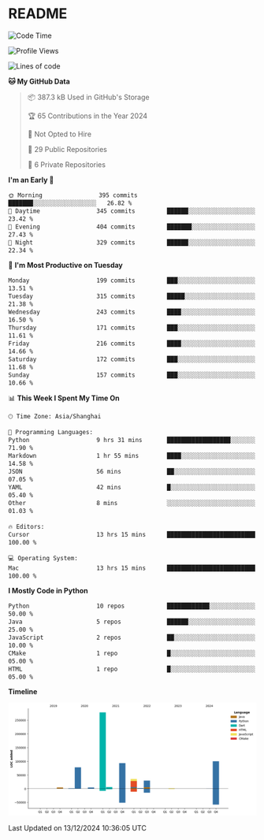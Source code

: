 # README

<!--START_SECTION:waka-->
![Code Time](http://img.shields.io/badge/Code%20Time-1%2C099%20hrs%2052%20mins-blue)

![Profile Views](http://img.shields.io/badge/Profile%20Views-30-blue)

![Lines of code](https://img.shields.io/badge/From%20Hello%20World%20I%27ve%20Written-631.0%20thousand%20lines%20of%20code-blue)

**🐱 My GitHub Data** 

> 📦 387.3 kB Used in GitHub's Storage 
 > 
> 🏆 65 Contributions in the Year 2024
 > 
> 🚫 Not Opted to Hire
 > 
> 📜 29 Public Repositories 
 > 
> 🔑 6 Private Repositories 
 > 
**I'm an Early 🐤** 

```text
🌞 Morning                395 commits         ███████░░░░░░░░░░░░░░░░░░   26.82 % 
🌆 Daytime                345 commits         ██████░░░░░░░░░░░░░░░░░░░   23.42 % 
🌃 Evening                404 commits         ███████░░░░░░░░░░░░░░░░░░   27.43 % 
🌙 Night                  329 commits         ██████░░░░░░░░░░░░░░░░░░░   22.34 % 
```
📅 **I'm Most Productive on Tuesday** 

```text
Monday                   199 commits         ███░░░░░░░░░░░░░░░░░░░░░░   13.51 % 
Tuesday                  315 commits         █████░░░░░░░░░░░░░░░░░░░░   21.38 % 
Wednesday                243 commits         ████░░░░░░░░░░░░░░░░░░░░░   16.50 % 
Thursday                 171 commits         ███░░░░░░░░░░░░░░░░░░░░░░   11.61 % 
Friday                   216 commits         ████░░░░░░░░░░░░░░░░░░░░░   14.66 % 
Saturday                 172 commits         ███░░░░░░░░░░░░░░░░░░░░░░   11.68 % 
Sunday                   157 commits         ███░░░░░░░░░░░░░░░░░░░░░░   10.66 % 
```


📊 **This Week I Spent My Time On** 

```text
🕑︎ Time Zone: Asia/Shanghai

💬 Programming Languages: 
Python                   9 hrs 31 mins       ██████████████████░░░░░░░   71.90 % 
Markdown                 1 hr 55 mins        ████░░░░░░░░░░░░░░░░░░░░░   14.58 % 
JSON                     56 mins             ██░░░░░░░░░░░░░░░░░░░░░░░   07.05 % 
YAML                     42 mins             █░░░░░░░░░░░░░░░░░░░░░░░░   05.40 % 
Other                    8 mins              ░░░░░░░░░░░░░░░░░░░░░░░░░   01.03 % 

🔥 Editors: 
Cursor                   13 hrs 15 mins      █████████████████████████   100.00 % 

💻 Operating System: 
Mac                      13 hrs 15 mins      █████████████████████████   100.00 % 
```

**I Mostly Code in Python** 

```text
Python                   10 repos            ████████████░░░░░░░░░░░░░   50.00 % 
Java                     5 repos             ██████░░░░░░░░░░░░░░░░░░░   25.00 % 
JavaScript               2 repos             ██░░░░░░░░░░░░░░░░░░░░░░░   10.00 % 
CMake                    1 repo              █░░░░░░░░░░░░░░░░░░░░░░░░   05.00 % 
HTML                     1 repo              █░░░░░░░░░░░░░░░░░░░░░░░░   05.00 % 
```



**Timeline**

![Lines of Code chart](https://raw.githubusercontent.com/XeonHis/XeonHis/main/assets/bar_graph.png)


 Last Updated on 13/12/2024 10:36:05 UTC
<!--END_SECTION:waka-->
